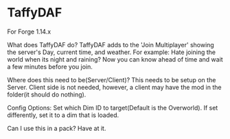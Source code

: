 # TaffyDAF
For Forge 1.14.x

What does TaffyDAF do?
TaffyDAF adds to the 'Join Multiplayer' showing the server's Day, current time, and weather.
For example: Hate joining the world when its night and raining? Now you can know ahead of time and wait a few minutes before you join. 

Where does this need to be(Server/Client)?
This needs to be setup on the Server. Client side is not needed, however, a client may have the mod in the folder(it should do nothing).

Config Options:
Set which Dim ID to target(Default is the Overworld). If set differently, set it to a dim that is loaded.

Can I use this in a pack?
Have at it.
